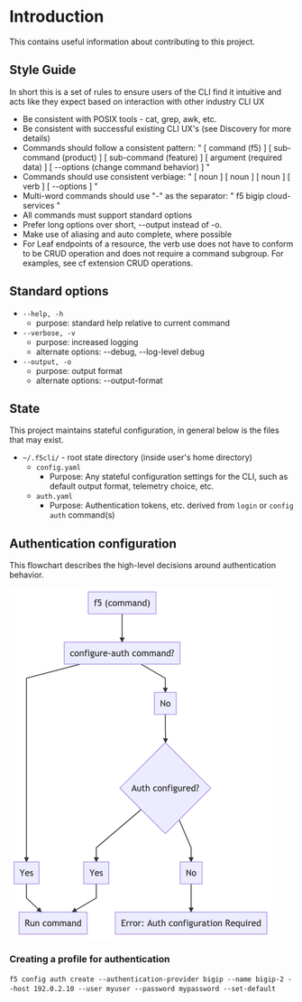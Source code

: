 # Introduction

This contains useful information about contributing to this project.

## Style Guide

In short this is a set of rules to ensure users of the CLI find it intuitive and acts like they expect based on interaction with other industry CLI UX

- Be consistent with POSIX tools - cat, grep, awk, etc.
- Be consistent with successful existing CLI UX's (see Discovery for more details)
- Commands should follow a consistent pattern: " [ command (f5) ] [ sub-command (product) ] [ sub-command (feature) ] [ argument (required data) ] [ --options (change command behavior) ] "
- Commands should use consistent verbiage: " [ noun ] [ noun ] [ noun ] [ verb ] [ --options ] "
- Multi-word commands should use "-" as the separator: " f5 bigip cloud-services "
- All commands must support standard options
- Prefer long options over short, --output instead of -o.
- Make use of aliasing and auto complete, where possible
- For Leaf endpoints of a resource, the verb use does not have to conform to be CRUD operation and does not require a command subgroup. For examples, see cf extension CRUD operations.

## Standard options

- ```--help, -h```
  - purpose: standard help relative to current command
- ```--verbose, -v```
  - purpose: increased logging
  - alternate options: --debug, --log-level debug
- ```--output, -o```
  - purpose: output format
  - alternate options: --output-format

## State

This project maintains stateful configuration, in general below is the files that may exist.

- `~/.f5cli/` - root state directory (inside user's home directory)
    - `config.yaml`
        - Purpose: Any stateful configuration settings for the CLI, such as default output format, telemetry choice, etc.
    - `auth.yaml`
        - Purpose: Authentication tokens, etc. derived from `login` or `config auth` command(s)

## Authentication configuration

This flowchart describes the high-level decisions around authentication behavior.

![diagram](../docs/diagrams/auth_decision_tree.png)

### Creating a profile for authentication

`f5 config auth create --authentication-provider bigip --name bigip-2 --host 192.0.2.10 --user myuser --password mypassword --set-default`
